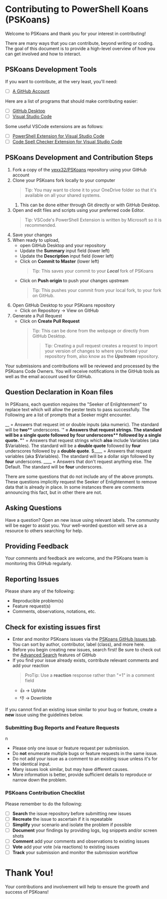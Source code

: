 # Contributing to PowerShell Koans (PSKoans)

Welcome to PSKoans and thank you for your interest in contributing!

There are many ways that you can contribute, beyond writing or coding. The goal of this document is to provide a high-level overview of how you can get involved and how to interact.

## PSKoans Development Tools

If you want to contribute, at the very least, you'll need: 
- [ ] [A GitHub Account](http://github.com)

Here are a list of programs that should make contributing easier:
- [ ] [GitHub Desktop](https://desktop.github.com)
- [ ] [Visual Studio Code](https://code.visualstudio.com)

Some useful VSCode extensions are as follows:
- [ ] [PowerShell Extension for Visual Studio Code](https://marketplace.visualstudio.com/items?itemName=ms-vscode.PowerShell)
- [ ] [Code Spell Checker Extension for Visual Studio Code](https://marketplace.visualstudio.com/items?itemName=streetsidesoftware.code-spell-checker)

## PSKoans Development and Contribution Steps

1. Fork a copy of the [vexx32/PSKoans](https://github.com/vexx32/PSKoans) repository using your GitHub account
2. Clone your PSKoans fork locally to your computer
    > Tip: You may want to clone it to your OneDrive folder so that it's available on all your shared systems.
    1. This can be done either through Git directly or with GitHub Desktop.
1. Open and edit files and scripts using your preferred code Editor.
    > Tip: VSCode's PowerShell Extension is written by Microsoft so it is recommended.
1. Save your changes
1. When ready to upload, 
    - open GitHub Desktop and your repository
    - Update the **Summary** input field (lower left)
    - Update the **Description** input field (lower left)
    - Click on **Commit to Master** (lower left)
        > Tip: This saves your commit to your ***Local*** fork of PSKoans
    - Click on **Push origin** to push your changes upstream
        > Tip: This pushes your commit from your local fork, to your fork on GitHub. 
1. Open GitHub Desktop to your PSKoans repository
    - Click on Repository -> View on GitHub
1. Generate a Pull Request
    - Click on **Create Pull Request**
        > Tip: This can be done from the webpage or directly from GitHub Desktop.
        >> Tip: Creating a pull request creates a request to import your version of changes to where you forked your repository from, also know as the ***Upstream*** repository. 
        

Your submissions and contributions will be reviewed and processed by the PSKoans Code Owners. You will receive notifications in the GitHub tools as well as the email account used for GitHub.

## Question Declaration in Koan files

In PSKoans, each question requires the "Seeker of Enlightenment" to replace text which will allow the pester tests to pass successfully. 
The Following are a list of prompts that a Seeker might encounter.

__ = Answers that request int or double inputs (aka numeric). The standard will be **two**** underscores. 
'____' = Answers that request strings. The standard will be a **single quote** followed by **four** underscores** followed by a **single quote**.
"____" = Answers that request strings which **also** include Variables (aka $Variables). The standard will be a **double quote** followed by **four** underscores followed by a **double quote**. 
$____ = Answers that request variables (aka $Variables). The standard will be a dollar sign followed by **four** underscores.
____ = Answers that don't request anything else. The Default. The standard will be **four** underscores.

There are some questions that do not include any of the above prompts. These questions implicitly request the Seeker of Enlightenment to remove data that is already in place. In some instances there are comments announcing this fact, but in other there are not. 


## Asking Questions

Have a question? Open an new issue using relevant labels. The community will be eager to assist you. Your well-worded question will serve as a resource to others searching for help.

## Providing Feedback

Your comments and feedback are welcome, and the PSKoans team is monitoring this GitHub regularly.

## Reporting Issues 

Please share any of the following:
- Reproducible problem(s) 
- Feature request(s) 
- Comments, observations, notations, etc.

## Check for existing issues first 

- Enter and monitor PSKoans issues via the [PSKoans GitHub Issues tab](https://github.com/vexx32/PSKoans/issues). You can sort by author, contributor, label (class), and more here.
- Before you begin creating new issues, search first! Be sure to check out the [Advanced Search](https://github.com/search/advanced) features of GitHub
- If you find your issue already exists, contribute relevant comments and add your reaction
    > ProTip: Use a **reaction** response rather than "+1" in a comment field
    * 👍 -> UpVote
    * 👎 -> DownVote

If you cannot find an existing issue similar to your bug or feature, create a **new** issue using the guidelines below.

### Submitting Bug Reports and Feature Requests
n
- Please only one issue or feature request per submission. 
- Do **not** enumerate multiple bugs or feature requests in the same issue.
- Do not add your issue as a comment to an existing issue unless it's for the identical input. 
- Many issues look similar, but may have different causes.
- More information is better, provide sufficient details to reproduce or narrow down the problem. 

### PSKoans Contribution Checklist
Please remember to do the following:

* [ ] **Search** the issue repository before submitting new issues
* [ ] **Recreate** the issue to ascertain if it is repeatable
* [ ] **Simplify** your scenario and isolate the problem if possible
* [ ] **Document** your findings by providing logs, log snippets and/or screen shots
* [ ] **Comment** add your comments and observations to existing issues
* [ ] **Vote** add your vote (via reactions) to existing issues
* [ ] **Track** your submission and monitor the submission workflow

# Thank You!
Your contributions and involvement will help to ensure the growth and success of PSKoans!

